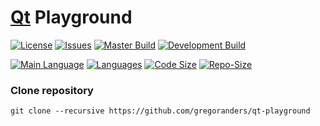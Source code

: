 # [Qt](https://doc.qt.io) Playground

[![License][license-image]][license-url]
[![Issues][issues-image]][issues-url]
[![Master Build][master-build-image]][master-url] [![Development Build][development-build-image]][development-url] 

[![Main Language](https://img.shields.io/github/languages/top/gregoranders/qt-playground)][code-metric-url] [![Languages](https://img.shields.io/github/languages/count/gregoranders/qt-playground)][code-metric-url] [![Code Size](https://img.shields.io/github/languages/code-size/gregoranders/qt-playground)][code-metric-url] [![Repo-Size](https://img.shields.io/github/repo-size/gregoranders/qt-playground)][code-metric-url]

### Clone repository
```
git clone --recursive https://github.com/gregoranders/qt-playground
```

[master-url]: https://github.com/gregoranders/qt-playground/tree/master
[development-url]: https://github.com/gregoranders/qt-playground/tree/development
[repository-url]: https://github.com/gregoranders/qt-playground

[license-url]: https://github.com/gregoranders/qt-playground/blob/master/LICENSE
[license-image]: https://img.shields.io/github/license/gregoranders/qt-playground.svg

[issues-url]: https://github.com/gregoranders/qt-playground/issues
[issues-image]: https://img.shields.io/github/issues-raw/gregoranders/qt-playground.svg

[master-build-image]: https://github.com/gregoranders/qt-playground/workflows/Master%20CI/badge.svg
[development-build-image]: https://github.com/gregoranders/qt-playground/workflows/Development%20CI/badge.svg

[code-issues-url]: https://codeclimate.com/github/gregoranders/qt-playground/maintainability
[code-issues-image]: https://img.shields.io/codeclimate/issues/gregoranders/qt-playground

[code-metric-url]: https://github.com/gregoranders/qt-playground/search?l=C%2B%2B

